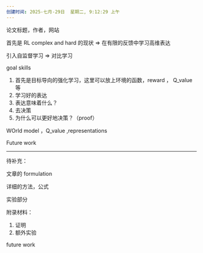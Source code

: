 ```yaml
---
创建时间: 2025-七月-29日  星期二, 9:12:29 上午
---
```



 论文标题，作者，网站

首先是 RL complex and hard 的现状 $\Longrightarrow$ 在有限的反馈中学习高维表达

引入自监督学习 $\Longrightarrow$ 对比学习


goal skills 
1. 首先是目标导向的强化学习，这里可以放上环境的函数，reward ， Q_value等
2. 学习好的表达
3. 表达意味着什么？
4. 去决策
5. 为什么可以更好地决策？（proof）

WOrld model ，Q_value ,representations

Future work

---

待补充：

文章的 formulation

详细的方法，公式

实验部分

附录材料：
1. 证明
2. 额外实验

future work 

